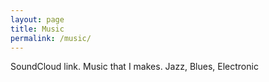 ```yaml
---
layout: page
title: Music
permalink: /music/
---
```

SoundCloud link.
Music that I makes.
Jazz, Blues, Electronic
